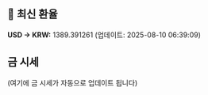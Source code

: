 
## 💱 최신 환율
<!-- EXCHANGE_RATE_START -->
**USD → KRW:** 1389.391261 (업데이트: 2025-08-10 06:39:09)
<!-- EXCHANGE_RATE_END -->

## 금 시세
<!-- GOLD_PRICE_START -->
(여기에 금 시세가 자동으로 업데이트 됩니다)
<!-- GOLD_PRICE_END -->

